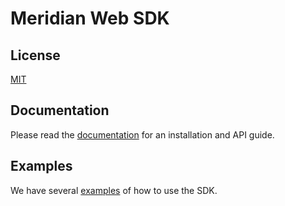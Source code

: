 # Meridian Web SDK

## License

[MIT](LICENSE)

## Documentation

Please read the [documentation][] for an installation and API guide.

## Examples

We have several [examples][] of how to use the SDK.

[examples]: https://arubanetworks.github.io/meridian-web-sdk
[download]: https://docs.meridianapps.com/hc/en-us/articles/360039669854-SDK-Downloads

<!-- TODO: Update this link below -->

[documentation]: https://docs.meridianapps.com/hc/en-us/articles/360039669774-The-Meridian-Web-SDK
